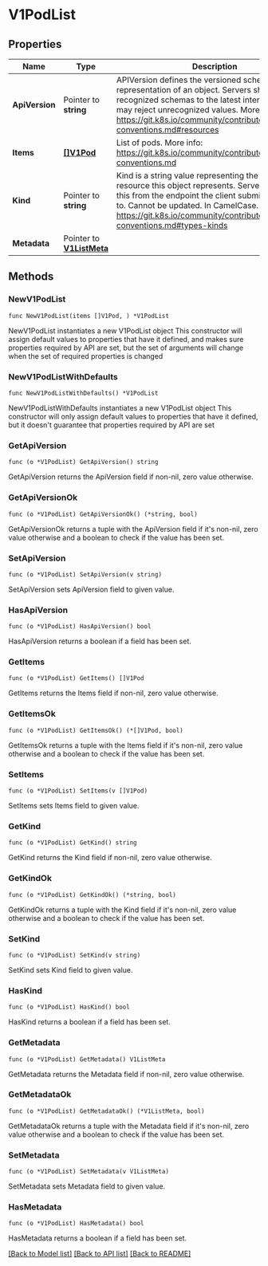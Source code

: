 # V1PodList

## Properties

Name | Type | Description | Notes
------------ | ------------- | ------------- | -------------
**ApiVersion** | Pointer to **string** | APIVersion defines the versioned schema of this representation of an object. Servers should convert recognized schemas to the latest internal value, and may reject unrecognized values. More info: https://git.k8s.io/community/contributors/devel/api-conventions.md#resources | [optional] 
**Items** | [**[]V1Pod**](V1Pod.md) | List of pods. More info: https://git.k8s.io/community/contributors/devel/api-conventions.md | 
**Kind** | Pointer to **string** | Kind is a string value representing the REST resource this object represents. Servers may infer this from the endpoint the client submits requests to. Cannot be updated. In CamelCase. More info: https://git.k8s.io/community/contributors/devel/api-conventions.md#types-kinds | [optional] 
**Metadata** | Pointer to [**V1ListMeta**](V1ListMeta.md) |  | [optional] 

## Methods

### NewV1PodList

`func NewV1PodList(items []V1Pod, ) *V1PodList`

NewV1PodList instantiates a new V1PodList object
This constructor will assign default values to properties that have it defined,
and makes sure properties required by API are set, but the set of arguments
will change when the set of required properties is changed

### NewV1PodListWithDefaults

`func NewV1PodListWithDefaults() *V1PodList`

NewV1PodListWithDefaults instantiates a new V1PodList object
This constructor will only assign default values to properties that have it defined,
but it doesn't guarantee that properties required by API are set

### GetApiVersion

`func (o *V1PodList) GetApiVersion() string`

GetApiVersion returns the ApiVersion field if non-nil, zero value otherwise.

### GetApiVersionOk

`func (o *V1PodList) GetApiVersionOk() (*string, bool)`

GetApiVersionOk returns a tuple with the ApiVersion field if it's non-nil, zero value otherwise
and a boolean to check if the value has been set.

### SetApiVersion

`func (o *V1PodList) SetApiVersion(v string)`

SetApiVersion sets ApiVersion field to given value.

### HasApiVersion

`func (o *V1PodList) HasApiVersion() bool`

HasApiVersion returns a boolean if a field has been set.

### GetItems

`func (o *V1PodList) GetItems() []V1Pod`

GetItems returns the Items field if non-nil, zero value otherwise.

### GetItemsOk

`func (o *V1PodList) GetItemsOk() (*[]V1Pod, bool)`

GetItemsOk returns a tuple with the Items field if it's non-nil, zero value otherwise
and a boolean to check if the value has been set.

### SetItems

`func (o *V1PodList) SetItems(v []V1Pod)`

SetItems sets Items field to given value.


### GetKind

`func (o *V1PodList) GetKind() string`

GetKind returns the Kind field if non-nil, zero value otherwise.

### GetKindOk

`func (o *V1PodList) GetKindOk() (*string, bool)`

GetKindOk returns a tuple with the Kind field if it's non-nil, zero value otherwise
and a boolean to check if the value has been set.

### SetKind

`func (o *V1PodList) SetKind(v string)`

SetKind sets Kind field to given value.

### HasKind

`func (o *V1PodList) HasKind() bool`

HasKind returns a boolean if a field has been set.

### GetMetadata

`func (o *V1PodList) GetMetadata() V1ListMeta`

GetMetadata returns the Metadata field if non-nil, zero value otherwise.

### GetMetadataOk

`func (o *V1PodList) GetMetadataOk() (*V1ListMeta, bool)`

GetMetadataOk returns a tuple with the Metadata field if it's non-nil, zero value otherwise
and a boolean to check if the value has been set.

### SetMetadata

`func (o *V1PodList) SetMetadata(v V1ListMeta)`

SetMetadata sets Metadata field to given value.

### HasMetadata

`func (o *V1PodList) HasMetadata() bool`

HasMetadata returns a boolean if a field has been set.


[[Back to Model list]](../README.md#documentation-for-models) [[Back to API list]](../README.md#documentation-for-api-endpoints) [[Back to README]](../README.md)


